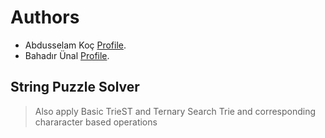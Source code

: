 # Authors
- Abdusselam Koç [Profile](https://github.com/betonn).
- Bahadır Ünal [Profile](https://github.com/ZeroToHero2).

## String Puzzle Solver 
>Also apply Basic TrieST and Ternary Search Trie and corresponding chararacter based operations

